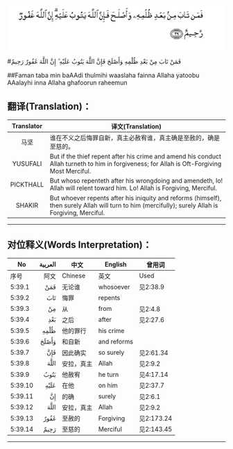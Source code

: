 ![005:039](images/005_039.gif)

#فَمَنْ تَابَ مِنْ بَعْدِ ظُلْمِهِ وَأَصْلَحَ فَإِنَّ اللَّهَ يَتُوبُ عَلَيْهِ ۗ إِنَّ اللَّهَ غَفُورٌ رَحِيمٌ 

##Faman taba min baAAdi thulmihi waaslaha fainna Allaha yatoobu AAalayhi inna Allaha ghafoorun raheemun 

## 翻译(Translation)：

| Translator | 译文(Translation)                                            |
| :--------: | ------------------------------------------------------------ |
|    马坚    | 谁在不义之后悔罪自新，真主必赦宥谁，真主确是至赦的，确是至慈的。 |
|  YUSUFALI  | But if the thief repent after his crime and amend his conduct Allah turneth to him in forgiveness; for Allah is Oft-Forgiving Most Merciful. |
| PICKTHALL  | But whoso repenteth after his wrongdoing and amendeth, lo! Allah will relent toward him. Lo! Allah is Forgiving, Merciful. |
|   SHAKIR   | But whoever repents after his iniquity and reforms (himself), then surely Allah will turn to him (mercifully); surely Allah is Forgiving, Merciful. |

---

## 对位释义(Words Interpretation)：

| No   | العربية | 中文    | English | 曾用词 |
| ---- | ------: | ------- | ------- | ------ |
| 序号 |    阿文 | Chinese | 英文    | Used   |
| 5:39.1  | فَمَنْ   | 无论谁     | whosoever   | 见2:38.9   |
| 5:39.2  | تَابَ   | 悔罪       | repents     |            |
| 5:39.3  | مِنْ    | 从         | from        | 见2:4.8    |
| 5:39.4  | بَعْدِ   | 之后       | after       | 见2:27.6   |
| 5:39.5  | ظُلْمِهِ  | 他的罪行   | his crime   |            |
| 5:39.6  | وَأَصْلَحَ | 和自新     | and reforms |            |
| 5:39.7  | فَإِنَّ   | 因此确实   | so surely   | 见2:61.34  |
| 5:39.8  | اللَّهَ  | 安拉，真主 | Allah       | 见2:9.2 |
| 5:39.9  | يَتُوبُ  | 他赦宥     | he turn     | 见4:17.14  |
| 5:39.10 | عَلَيْهِ  | 在他       | on him      | 见2:37.7   |
| 5:39.11 | إِنَّ    | 的确       | surely      | 见2:6.1    |
| 5:39.12 | اللَّهَ  | 安拉，真主 | Allah       | 见2:9.2 |
| 5:39.13 | غَفُورٌ  | 至赦的     | Forgiving   | 见2:173.24 |
| 5:39.14 | رَحِيمٌ  | 至慈的     | Merciful    | 见2:143.45 |

---
